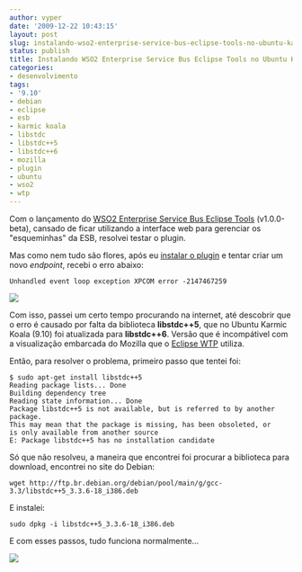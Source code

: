 ```yaml
---
author: vyper
date: '2009-12-22 10:43:15'
layout: post
slug: instalando-wso2-enterprise-service-bus-eclipse-tools-no-ubuntu-karmic-koala-9-10
status: publish
title: Instalando WSO2 Enterprise Service Bus Eclipse Tools no Ubuntu Karmic Koala (9.10)
categories:
- desenvolvimento
tags:
- '9.10'
- debian
- eclipse
- esb
- karmic koala
- libstdc
- libstdc++5
- libstdc++6
- mozilla
- plugin
- ubuntu
- wso2
- wtp
---
```


Com o lançamento do [WSO2 Enterprise Service Bus Eclipse Tools](http://wso2.org/projects/tools/esb/esb-authoring) (v1.0.0-beta),
cansado de ficar utilizando a interface web para gerenciar os "esqueminhas" da
ESB, resolvei testar o plugin.

Mas como nem tudo são flores, após eu [instalar o plugin](http://wso2.org/project/tools/esb/esb-authoring/1.0.0/docs/install_guide.html) e tentar criar um novo _endpoint_,
recebi o erro abaixo: 

    Unhandled event loop exception XPCOM error -2147467259

[![](http://www.mcorp.com.br/wp-content/uploads/2009/12/wso2-plugin-esb-eclipse-error-300x184.png)](http://www.mcorp.com.br/wp-content/uploads/2009/12/wso2-plugin-esb-eclipse-error.png)

Com isso, passei um certo tempo procurando na internet, até descobrir que o
erro é causado por falta da biblioteca **libstdc++5**, que no Ubuntu Karmic
Koala (9.10) foi atualizada para **libstdc++6**. Versão que é incompátivel com
a visualização embarcada do Mozilla que o [Eclipse WTP](http://www.eclipse.org/webtools/) utiliza.

Então, para resolver o problema, primeiro passo que tentei foi: 

    $ sudo apt-get install libstdc++5
    Reading package lists... Done
    Building dependency tree
    Reading state information... Done
    Package libstdc++5 is not available, but is referred to by another package.
    This may mean that the package is missing, has been obsoleted, or
    is only available from another source
    E: Package libstdc++5 has no installation candidate

Só que não resolveu, a maneira que encontrei foi procurar a biblioteca para
download, encontrei no site do Debian: 

    wget http://ftp.br.debian.org/debian/pool/main/g/gcc-3.3/libstdc++5_3.3.6-18_i386.deb

E instalei: 

    sudo dpkg -i libstdc++5_3.3.6-18_i386.deb

E com esses passos, tudo funciona normalmente...

[![](http://www.mcorp.com.br/wp-content/uploads/2009/12/wso2-plugin-esb-eclipse-running-300x222.png)](http://www.mcorp.com.br/wp-content/uploads/2009/12/wso2-plugin-esb-eclipse-running.png)
